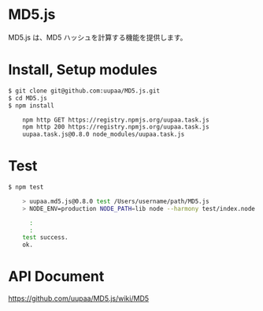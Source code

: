 MD5.js
=========

MD5.js は、MD5 ハッシュを計算する機能を提供します。

# Install, Setup modules

```sh
$ git clone git@github.com:uupaa/MD5.js.git
$ cd MD5.js
$ npm install

    npm http GET https://registry.npmjs.org/uupaa.task.js
    npm http 200 https://registry.npmjs.org/uupaa.task.js
    uupaa.task.js@0.8.0 node_modules/uupaa.task.js
```

# Test

```sh
$ npm test

    > uupaa.md5.js@0.8.0 test /Users/username/path/MD5.js
    > NODE_ENV=production NODE_PATH=lib node --harmony test/index.node.js; open test/index.html

      :
      :
    test success.
    ok.
```

# API Document

https://github.com/uupaa/MD5.js/wiki/MD5


